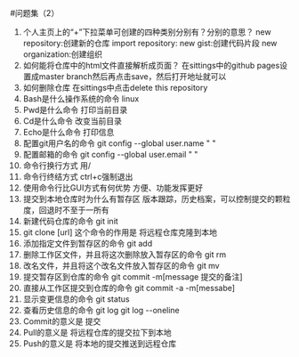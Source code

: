 #问题集（2）
1. 个人主页上的“+”下拉菜单可创建的四种类别分别有？分别的意思？
new repository:创建新的仓库
import repository:
new gist:创建代码片段
new organization:创建组织
2. 如何能将仓库中的html文件直接解析成页面？
在sittings中的github pages设置成master branch然后再点击save，然后打开地址就可以
3. 如何删除仓库
在sittings中点击delete this repository
4. Bash是什么操作系统的命令
linux
5. Pwd是什么命令
打印当前目录
6. Cd是什么命令
改变当前目录
7. Echo是什么命令
打印信息
8. 配置git用户名的命令
git config --global user.name " "
9. 配置邮箱的命令
git config --global user.email " "
10. 命令行换行方式
用/
11. 命令行终结方式
ctrl+c强制退出
12. 使用命令行比GUI方式有何优势
方便、功能发挥更好
13. 提交到本地仓库时为什么有暂存区
版本跟踪，历史档案，可以控制提交的颗粒度，回退时不至于一所有
14. 新建代码仓库的命令
git init
15. git clone [url] 这个命令的作用是
将远程仓库克隆到本地
16. 添加指定文件到暂存区的命令
git add
17. 删除工作区文件，并且将这次删除放入暂存区的命令
git rm
18. 改名文件，并且将这个改名文件放入暂存区的命令
git mv
19. 提交暂存区到仓库的命令
git commit -m[message 提交的备注]
20. 直接从工作区提交到仓库的命令
git commit -a -m[messabe]
21. 显示变更信息的命令
git status
22. 查看历史信息的命令
git log
git log --oneline
23. Commit的意义是
提交
24. Pull的意义是
将远程仓库的提交拉下到本地
25. Push的意义是
将本地的提交推送到远程仓库
